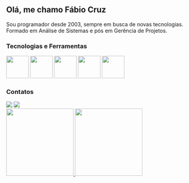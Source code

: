 <!--
**faccruz/faccruz** is a ✨ _special_ ✨ repository because its `README.md` (this file) appears on your GitHub profile.

Here are some ideas to get you started:

- 🔭 I’m currently working on ...
- 🌱 I’m currently learning ...
- 👯 I’m looking to collaborate on ...
- 🤔 I’m looking for help with ...
- 💬 Ask me about ...
- 📫 How to reach me: ...
- 😄 Pronouns: ...
- ⚡ Fun fact: ...
-->
## Olá, me chamo Fábio Cruz

Sou programador desde 2003, sempre em busca de novas tecnologias.
Formado em Análise de Sistemas e pós em Gerência de Projetos.

### Tecnologias e Ferramentas

<img src="https://cdn.jsdelivr.net/gh/devicons/devicon/icons/visualstudio/visualstudio-plain.svg" width="60" height="60"/> <img src="https://cdn.jsdelivr.net/gh/devicons/devicon/icons/microsoftsqlserver/microsoftsqlserver-plain-wordmark.svg" width="60" height="60" style="color:white;"/> <img src="https://cdn.jsdelivr.net/gh/devicons/devicon/icons/csharp/csharp-original.svg" width="60" height="60" /> <img src="https://cdn.jsdelivr.net/gh/devicons/devicon/icons/dotnetcore/dotnetcore-original.svg" width="60" height="60" /> <img src="https://w7.pngwing.com/pngs/486/594/png-transparent-embarcadero-rad-studio-delphi-c-builder-computer-icons-rapid-application-development-others-studio-text-trademark.png" width="60" height="60" />

### Contatos
<div>
<a href = "mailto:fabio.cruz.sistemas@gmail.com"><img src="https://img.shields.io/badge/Gmail-D14836?style=for-the-badge&logo=gmail&logoColor=white" target="_blank"></a>
<a href="https://www.linkedin.com/in/fabiocamposcruz" target="_blank"><img src="https://img.shields.io/badge/-LinkedIn-%230077B5?style=for-the-badge&logo=linkedin&logoColor=white" target="_blank"></a>
</div>                    
          
<div>
<a href="https://github.com/faccruz">
<img height="180em" src="https://github-readme-stats.vercel.app/api/top-langs/username?faccruz&layout=compact&langs_count=7&theme=dracula"/>
<img height="180em" src="https://github-readme-stats.vercel.app/api?username=faccruzi&show_icons=true&theme=dracula&include_all_commits=true&count_private=true"/>
</div>          
          
          
